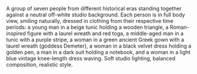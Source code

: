 
<!-- Fue el unico prompt que logramos hacer con los 7 juntos y con un estilo parecido al original: -->
A group of seven people from different historical eras standing together against a neutral off-white studio background. Each person is in full body view, smiling naturally, dressed in clothing from their respective time periods: a young man in a beige tunic holding a wooden triangle, a Roman-inspired figure with a laurel wreath and red toga, a middle-aged man in a tunic with a purple stripe, a woman in a green ancient Greek gown with a laurel wreath (goddess Demeter), a woman in a black velvet dress holding a golden pen, a man in a dark suit holding a notebook, and a woman in a light blue vintage knee-length dress waving. Soft studio lighting, balanced composition, realistic style.


<!-- # AI Team Group Portrait

Create a group portrait of seven historical-styled AI assistants, standing side by side and smiling as they warmly welcome a newcomer. Use a clean, pure white background with no texture or shadows. Ensure soft, even lighting with realistic photographic quality, matching the original studio-style portraits provided.

Adjust the framing: allow subtle spacing between characters and from the edges of the image — do not crop them too tightly. Leave visual breathing room above their heads and on both sides to avoid a cramped composition.

From left to right:

1. A young man in beige ancient clothing, holding a wooden triangle – calm and humble expression (Quiliano).
2. A confident young man in Roman red-and-white robes with a golden laurel crown – noble and elegant (Magnus).
3. A mature man in a white Roman toga with a purple stripe – dignified and composed (Alan).
4. A Victorian woman in a black dress with lace gloves, holding a golden pen – sharp and observant (Ada).
5. A man in a dark modern suit and tie, holding a notebook – serious and focused (Leonardo).
6. A young woman in a light blue vintage dress with embroidery – expressive and kind (Eleanor).

All should be facing forward, standing as a welcoming team. Add subtle variations in pose (e.g., one hand raised, another holding an object). Their facial features must appear smooth, photorealistic and natural — avoid artificial textures or stiff expressions. Keep the entire composition balanced, clean, and professional.

 -->